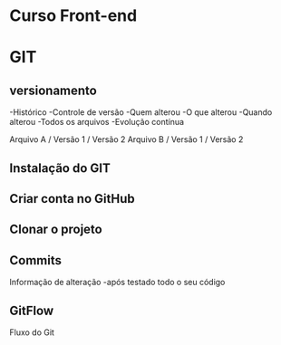 # Curso Front-end


# GIT
## versionamento
 -Histórico
 -Controle de versão
 -Quem alterou
 -O que alterou
 -Quando alterou
 -Todos os arquivos
 -Evolução contínua


 Arquivo A / Versão 1 / Versão 2
 Arquivo B / Versão 1 / Versão 2

 ## Instalação do GIT

 ## Criar conta no GitHub

 ## Clonar o projeto

 ## Commits
 Informação de alteração
 -após testado todo o seu código


 ## GitFlow
 Fluxo do Git
